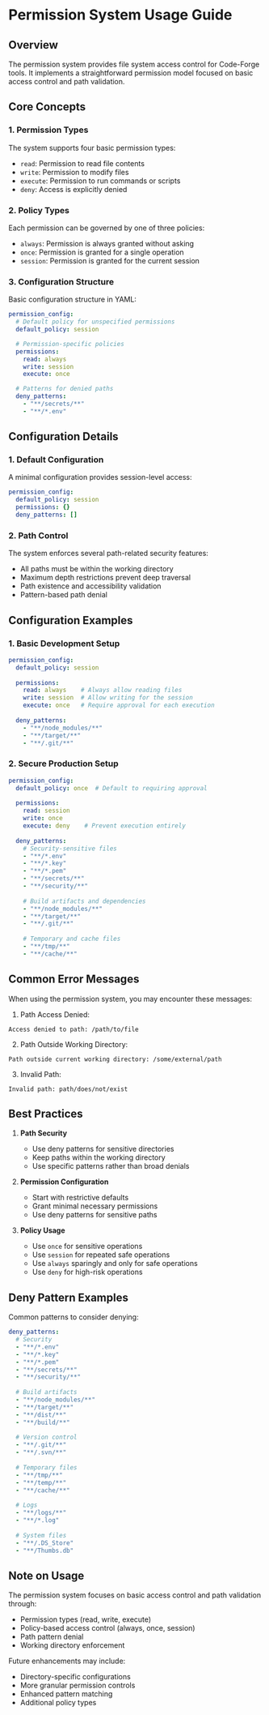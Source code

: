 # Permission System Usage Guide

## Overview
The permission system provides file system access control for Code-Forge tools. It implements a straightforward permission model focused on basic access control and path validation.

## Core Concepts

### 1. Permission Types
The system supports four basic permission types:

- `read`: Permission to read file contents
- `write`: Permission to modify files
- `execute`: Permission to run commands or scripts
- `deny`: Access is explicitly denied

### 2. Policy Types
Each permission can be governed by one of three policies:

- `always`: Permission is always granted without asking
- `once`: Permission is granted for a single operation
- `session`: Permission is granted for the current session

### 3. Configuration Structure

Basic configuration structure in YAML:

```yaml
permission_config:
  # Default policy for unspecified permissions
  default_policy: session

  # Permission-specific policies
  permissions:
    read: always
    write: session
    execute: once

  # Patterns for denied paths
  deny_patterns:
    - "**/secrets/**"
    - "**/*.env"
```

## Configuration Details

### 1. Default Configuration

A minimal configuration provides session-level access:

```yaml
permission_config:
  default_policy: session
  permissions: {}
  deny_patterns: []
```

### 2. Path Control

The system enforces several path-related security features:
- All paths must be within the working directory
- Maximum depth restrictions prevent deep traversal
- Path existence and accessibility validation
- Pattern-based path denial

## Configuration Examples

### 1. Basic Development Setup

```yaml
permission_config:
  default_policy: session
  
  permissions:
    read: always    # Always allow reading files
    write: session  # Allow writing for the session
    execute: once   # Require approval for each execution
  
  deny_patterns:
    - "**/node_modules/**"
    - "**/target/**"
    - "**/.git/**"
```

### 2. Secure Production Setup

```yaml
permission_config:
  default_policy: once  # Default to requiring approval
  
  permissions:
    read: session
    write: once
    execute: deny    # Prevent execution entirely
  
  deny_patterns:
    # Security-sensitive files
    - "**/*.env"
    - "**/*.key"
    - "**/*.pem"
    - "**/secrets/**"
    - "**/security/**"
    
    # Build artifacts and dependencies
    - "**/node_modules/**"
    - "**/target/**"
    - "**/.git/**"
    
    # Temporary and cache files
    - "**/tmp/**"
    - "**/cache/**"
```

## Common Error Messages

When using the permission system, you may encounter these messages:

1. Path Access Denied:
```
Access denied to path: /path/to/file
```

2. Path Outside Working Directory:
```
Path outside current working directory: /some/external/path
```

3. Invalid Path:
```
Invalid path: path/does/not/exist
```

## Best Practices

1. **Path Security**
   - Use deny patterns for sensitive directories
   - Keep paths within the working directory
   - Use specific patterns rather than broad denials

2. **Permission Configuration**
   - Start with restrictive defaults
   - Grant minimal necessary permissions
   - Use deny patterns for sensitive paths

3. **Policy Usage**
   - Use `once` for sensitive operations
   - Use `session` for repeated safe operations
   - Use `always` sparingly and only for safe operations
   - Use `deny` for high-risk operations

## Deny Pattern Examples

Common patterns to consider denying:

```yaml
deny_patterns:
  # Security
  - "**/*.env"
  - "**/*.key"
  - "**/*.pem"
  - "**/secrets/**"
  - "**/security/**"
  
  # Build artifacts
  - "**/node_modules/**"
  - "**/target/**"
  - "**/dist/**"
  - "**/build/**"
  
  # Version control
  - "**/.git/**"
  - "**/.svn/**"
  
  # Temporary files
  - "**/tmp/**"
  - "**/temp/**"
  - "**/cache/**"
  
  # Logs
  - "**/logs/**"
  - "**/*.log"
  
  # System files
  - "**/.DS_Store"
  - "**/Thumbs.db"
```

## Note on Usage

The permission system focuses on basic access control and path validation through:

- Permission types (read, write, execute)
- Policy-based access control (always, once, session)
- Path pattern denial
- Working directory enforcement

Future enhancements may include:
- Directory-specific configurations
- More granular permission controls
- Enhanced pattern matching
- Additional policy types